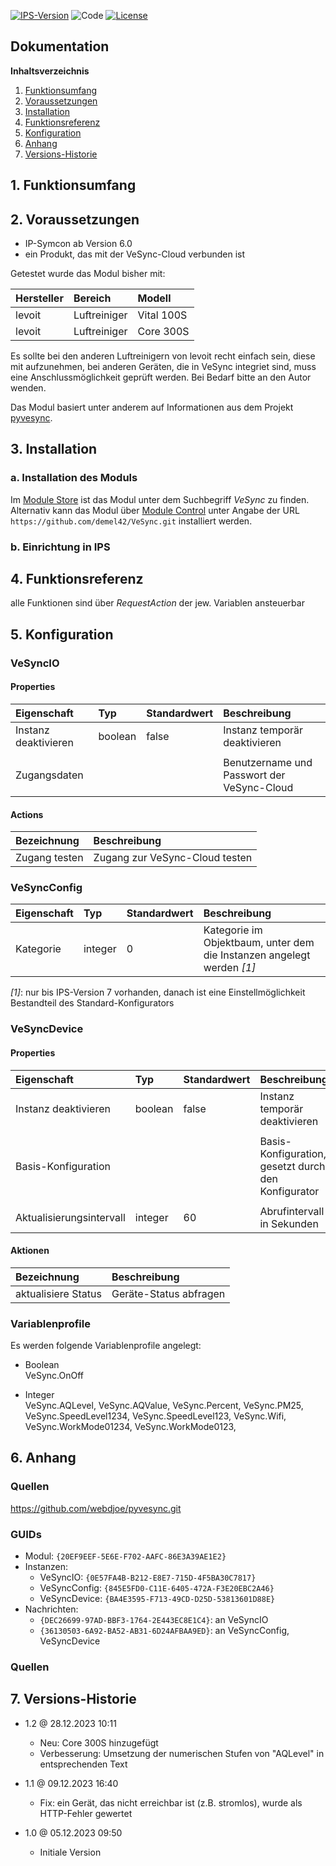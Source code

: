 [![IPS-Version](https://img.shields.io/badge/Symcon_Version-6.0+-red.svg)](https://www.symcon.de/service/dokumentation/entwicklerbereich/sdk-tools/sdk-php/)
![Code](https://img.shields.io/badge/Code-PHP-blue.svg)
[![License](https://img.shields.io/badge/License-CC%20BY--NC--SA%204.0-green.svg)](https://creativecommons.org/licenses/by-nc-sa/4.0/)

## Dokumentation

**Inhaltsverzeichnis**

1. [Funktionsumfang](#1-funktionsumfang)
2. [Voraussetzungen](#2-voraussetzungen)
3. [Installation](#3-installation)
4. [Funktionsreferenz](#4-funktionsreferenz)
5. [Konfiguration](#5-konfiguration)
6. [Anhang](#6-anhang)
7. [Versions-Historie](#7-versions-historie)

## 1. Funktionsumfang

## 2. Voraussetzungen

- IP-Symcon ab Version 6.0
- ein Produkt, das mit der VeSync-Cloud verbunden ist

Getestet wurde das Modul bisher mit:

| Hersteller | Bereich        | Modell |
| :--------- | :------------- | :----- |
| levoit     | Luftreiniger   | Vital 100S |
| levoit     | Luftreiniger   | Core 300S |

Es sollte bei den anderen Luftreinigern von levoit recht einfach sein, diese mit aufzunehmen, bei anderen Geräten, die in VeSync integriet sind, muss eine Anschlussmöglichkeit geprüft werden.
Bei Bedarf bitte an den Autor wenden.

Das Modul basiert unter anderem auf Informationen aus dem Projekt [pyvesync](https://pypi.org/project/pyvesync).

## 3. Installation

### a. Installation des Moduls

Im [Module Store](https://www.symcon.de/service/dokumentation/komponenten/verwaltungskonsole/module-store/) ist das Modul unter dem Suchbegriff *VeSync* zu finden.<br>
Alternativ kann das Modul über [Module Control](https://www.symcon.de/service/dokumentation/modulreferenz/module-control/) unter Angabe der URL `https://github.com/demel42/VeSync.git` installiert werden.

### b. Einrichtung in IPS

## 4. Funktionsreferenz

alle Funktionen sind über _RequestAction_ der jew. Variablen ansteuerbar

## 5. Konfiguration

### VeSyncIO

#### Properties

| Eigenschaft            | Typ      | Standardwert | Beschreibung |
| :--------------------- | :------  | :----------- | :----------- |
| Instanz deaktivieren   | boolean  | false        | Instanz temporär deaktivieren |
|                        |          |              | |
| Zugangsdaten           |          |              | Benutzername und Passwort der VeSync-Cloud |

#### Actions

| Bezeichnung    | Beschreibung |
| :------------- | :----------- |
| Zugang testen  | Zugang zur VeSync-Cloud testen |

### VeSyncConfig

| Eigenschaft | Typ      | Standardwert | Beschreibung |
| :---------- | :------  | :----------- | :----------- |
| Kategorie   | integer  | 0            | Kategorie im Objektbaum, unter dem die Instanzen angelegt werden _[1]_ |

_[1]_: nur bis IPS-Version 7 vorhanden, danach ist eine Einstellmöglichkeit Bestandteil des Standard-Konfigurators

### VeSyncDevice

#### Properties

| Eigenschaft              | Typ      | Standardwert | Beschreibung |
| :----------------------- | :------  | :----------- | :----------- |
| Instanz deaktivieren     | boolean  | false        | Instanz temporär deaktivieren |
|                          |          |              | |
| Basis-Konfiguration      |          |              | Basis-Konfiguration, gesetzt durch den Konfigurator |
|                          |          |              | |
| Aktualisierungsintervall | integer  | 60           | Abrufintervall in Sekunden |

#### Aktionen

| Bezeichnung         | Beschreibung |
| :------------------ | :----------- |
| aktualisiere Status | Geräte-Status abfragen |

### Variablenprofile

Es werden folgende Variablenprofile angelegt:
* Boolean<br>
VeSync.OnOff

* Integer<br>
VeSync.AQLevel,
VeSync.AQValue,
VeSync.Percent,
VeSync.PM25,
VeSync.SpeedLevel1234,
VeSync.SpeedLevel123,
VeSync.Wifi,
VeSync.WorkMode01234,
VeSync.WorkMode0123,

## 6. Anhang

### Quellen

https://github.com/webdjoe/pyvesync.git

### GUIDs
- Modul: `{20EF9EEF-5E6E-F702-AAFC-86E3A39AE1E2}`
- Instanzen:
  - VeSyncIO: `{0E57FA4B-B212-E8E7-715D-4F5BA30C7817}`
  - VeSyncConfig: `{845E5FD0-C11E-6405-472A-F3E20EBC2A46}`
  - VeSyncDevice: `{BA4E3595-F713-49CD-D25D-53813601D88E}`
- Nachrichten:
  - `{DEC26699-97AD-BBF3-1764-2E443EC8E1C4}`: an VeSyncIO
  - `{36130503-6A92-BA52-AB31-6D24AFBAA9ED}`: an VeSyncConfig, VeSyncDevice

### Quellen

## 7. Versions-Historie

- 1.2 @ 28.12.2023 10:11
  - Neu: Core 300S hinzugefügt
  - Verbesserung: Umsetzung der numerischen Stufen von "AQLevel" in entsprechenden Text

- 1.1 @ 09.12.2023 16:40
  - Fix: ein Gerät, das nicht erreichbar ist (z.B. stromlos), wurde als HTTP-Fehler gewertet

- 1.0 @ 05.12.2023 09:50
  - Initiale Version
